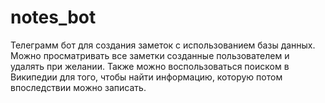 # notes_bot
Телеграмм бот для создания заметок с использованием базы данных. Можно просматривать все заметки созданные пользователем и удалять при желании. Также можно воспользоваться поиском в Википедии для того, чтобы найти информацию, которую потом впоследствии можно записать.
